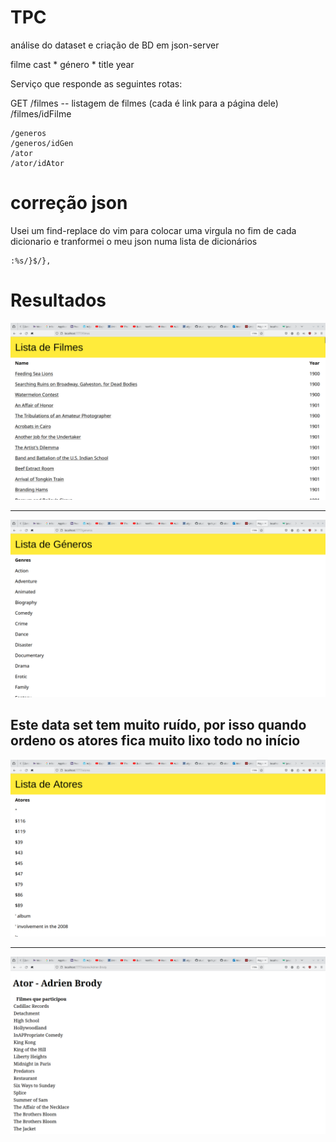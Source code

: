 # TPC

análise do dataset e criação de BD em json-server

filme
    cast * 
    género *
    title
    year


Serviço que responde as seguintes rotas:

GET /filmes  -- listagem de filmes (cada é link para a página dele)
    /filmes/idFilme

    /generos
    /generos/idGen
    /ator
    /ator/idAtor


# correção json
 Usei um find-replace do vim para colocar uma virgula no fim de cada dicionario e tranformei o meu json numa lista de dicionários
```
:%s/}$/},
```



# Resultados

![1](0.png)

---

![2](1.png)

Este data set tem muito ruído, por isso quando ordeno os atores fica muito lixo todo no início
---

![3](2.png)

--- 

![3](3.png)

